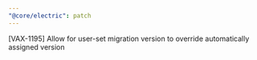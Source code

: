 ```yaml
---
"@core/electric": patch
---
```


[VAX-1195] Allow for user-set migration version to override automatically assigned version
